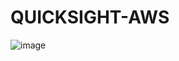 # QUICKSIGHT-AWS
![image](https://user-images.githubusercontent.com/125122257/235356939-80dfe27c-4bec-4df9-8857-e0d4515a782c.png)

